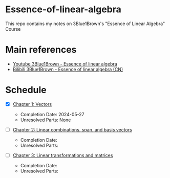 # Essence-of-linear-algebra

This repo contains my notes on 3Blue1Brown's "Essence of Linear Algebra" Course

# Main references

- [Youtube 3Blue1Brown - Essence of linear algebra](https://www.youtube.com/playlist?list=PLZHQObOWTQDPD3MizzM2xVFitgF8hE_ab)
- [Bilibili 3Blue1Brown - Essence of linear algebra (CN)](https://www.bilibili.com/video/BV1ys411472E/?spm_id_from=333.999.0.0&vd_source=6938f3e1c3c94d19aeacd2b7f824b849)

# Schedule

- [x] [Chapter 1: Vectors](./chapter01.md)
  - Completion Date: 2024-05-27
  - Unresolved Parts: None

- [ ] [Chapter 2: Linear combinations, span, and basis vectors](./chapter02.md)
  - Completion Date:
  - Unresolved Parts:

- [ ] [Chapter 3: Linear transformations and matrices](./chapter03.md)
  - Completion Date:
  - Unresolved Parts: